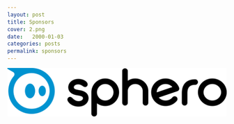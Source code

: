 ```yaml
---
layout: post
title: Sponsors
cover: 2.png
date:   2000-01-03
categories: posts
permalink: sponsors
---
```


<img src="https://raw.githubusercontent.com/Defconbots/defconbots.github.io/master/images/sponsors/sphero.png" style="height=50px;">
